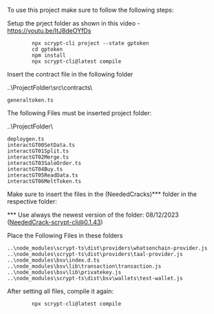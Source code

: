 To use this project make sure to follow the following steps:

Setup the prject folder as shown in this video - https://youtu.be/ItJ8deOYfDs

            npx scrypt-cli project --state gptoken
            cd gptoken
            npm install
            npx scrypt-cli@latest compile

Insert the contract file in the following folder

..\ProjectFolder\src\contracts\

	generaltoken.ts

The following Files must be inserted project folder:

..\ProjectFolder\

	deploygen.ts
	interactGT00SetData.ts
	interactGT01Split.ts
	interactGT02Merge.ts
	interactGT03SaleOrder.ts
	interactGT04Buy.ts
	interactGT05ReadData.ts
	interactGT06MeltToken.ts

Make sure to insert the files in the (NeededCracks)*** folder in the respective folder:

*** Use always the newest version of the folder: 08/12/2023 (NeededCrack-scrypt-cli@0.1.43)

Place the Following Files in these folders

	..\node_modules\scrypt-ts\dist\providers\whatsonchain-provider.js
	..\node_modules\scrypt-ts\dist\providers\taal-provider.js
	..\node_modules\bsv\index.d.ts
	..\node_modules\bsv\lib\transaction\transaction.js
	..\node_modules\bsv\lib\privatekey.js
	..\node_modules\scrypt-ts\dist\bsv\wallets\test-wallet.js

 After setting all files, compile it again:
 
            npx scrypt-cli@latest compile
